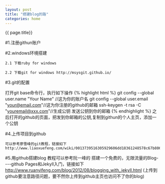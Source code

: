 ```yaml
---
layout: post
title: "搭建blog的路"
categories: home
---
```

{{ page.title}}


#1.注册githun账户

#2.windows环境搭建

	2.1 下载ruby for windows

	2.2 下载git for windows http://msysgit.github.io/

#3.git的配置

打开git base命令行，执行如下操作
{% highlight html %}
git config --global user.name "Your Name" //这为你的账户名
git config --global user.email "your@email.com"//这为你注册的github的邮箱
ssh-keygen -t rsa -C "youremail@xxx.com"//生成公钥 发送公钥到你的邮箱
{% endhighlight %}
之后打开的github的页面，把发到你邮箱的公钥,复制到githun的个人主页，添加一个公钥 

#4.上传项目到github
	
	可以参考廖雪峰的git教程，链接如下
	http://www.liaoxuefeng.com/wiki/0013739516305929606dd18361248578c67b8067c8c017b000

#5.用github搭建blog
	教程可以参考阮一峰的 搭建一个免费的，无限流量的Blog----github Pages和Jekyll入门，链接如下
	http://www.ruanyifeng.com/blog/2012/08/blogging_with_jekyll.html
	(上传到github要注意路径问题，要不然你上传到github主页也访问不了你的blog)
